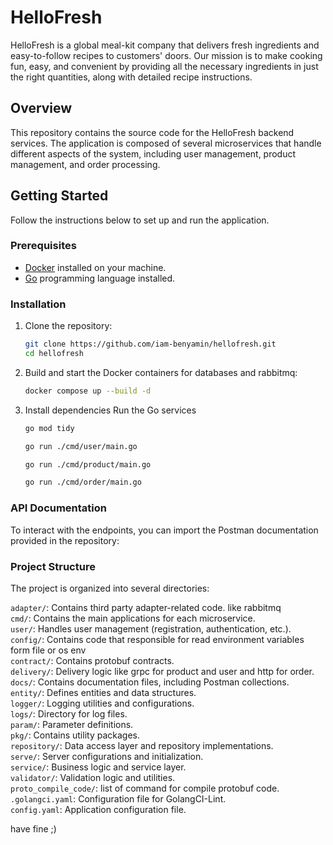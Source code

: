 # HelloFresh

HelloFresh is a global meal-kit company that delivers fresh ingredients and easy-to-follow recipes to customers' doors.
Our mission is to make cooking fun, easy, and convenient by providing all the necessary ingredients in just the right
quantities, along with detailed recipe instructions.

## Overview

This repository contains the source code for the HelloFresh backend services. The application is composed of several
microservices that handle different aspects of the system, including user management, product management, and order
processing.

## Getting Started

Follow the instructions below to set up and run the application.

### Prerequisites

- [Docker](https://www.docker.com/get-started) installed on your machine.
- [Go](https://golang.org/doc/install) programming language installed.

### Installation

1. Clone the repository:

    ```bash
    git clone https://github.com/iam-benyamin/hellofresh.git
    cd hellofresh
    ```

2. Build and start the Docker containers for databases and rabbitmq:

    ```bash
    docker compose up --build -d
    ```

3. Install dependencies Run the Go services

    ```bash
    go mod tidy
    ```

    ```bash
    go run ./cmd/user/main.go
    ```

    ```bash
    go run ./cmd/product/main.go
    ```

    ```bash
    go run ./cmd/order/main.go
    ```

### API Documentation

To interact with the endpoints, you can import the Postman documentation provided in the repository:

### Project Structure

The project is organized into several directories:

`adapter/`: Contains third party adapter-related code. like rabbitmq \
`cmd/`: Contains the main applications for each microservice. \
`user/`: Handles user management (registration, authentication, etc.). \
`config/`: Contains code that responsible for read environment variables form file or os env \
`contract/`: Contains protobuf contracts. \
`delivery/`: Delivery logic like grpc for product and user and http for order. \
`docs/`: Contains documentation files, including Postman collections. \
`entity/`: Defines entities and data structures. \
`logger/`: Logging utilities and configurations. \
`logs/`: Directory for log files. \
`param/`: Parameter definitions. \
`pkg/`: Contains utility packages. \
`repository/`: Data access layer and repository implementations. \
`serve/`: Server configurations and initialization. \
`service/`: Business logic and service layer. \
`validator/`: Validation logic and utilities. \
`proto_compile_code/`: list of command for compile protobuf code. \
`.golangci.yaml`: Configuration file for GolangCI-Lint. \
`config.yaml`: Application configuration file. 

have fine ;)